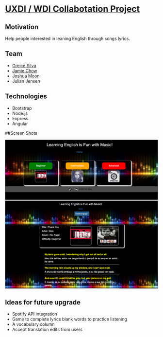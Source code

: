 # [UXDI / WDI Collabotation Project](https://lit-harbor-76452.herokuapp.com/)

## Motivation

Help people interested in leaning English through songs lyrics.

## Team

* [Greice Silva](https://www.linkedin.com/in/greicesilva/)
* [Jamie Chow](https://www.linkedin.com/in/jamie-chow-16502511/)
* [Joshua Moon](https://www.linkedin.com/in/joshjmoon/)
* Julian Jensen

## Technologies

* Bootstrap
* Node.js
* Express
* Angular

##Screen Shots

![level-picker](public/images/angular-build1.png "placeholder")
![lyrics-show](public/images/angular-build2.png "placeholder")

## Ideas for future upgrade

* Spotify API integration
* Game to complete lyrics blank words to practice listening
* A vocabulary column
* Accept translation edits from users

